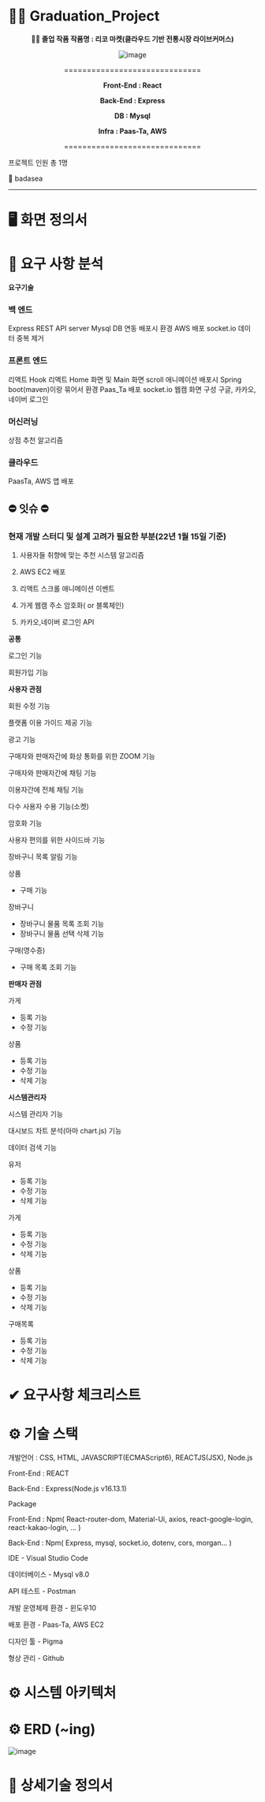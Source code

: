 # 👨‍🎓 Graduation_Project

<div align="center">

**👨‍🎓 졸업 작품 작품명 : 리코 마켓(클라우드 기반 전통시장 라이브커머스)**

</div>

<div align="center">

![image](https://user-images.githubusercontent.com/57929751/149087226-b96d6163-8da9-47a1-9f1b-d241a2afbc80.png)

==============================

**Front-End : React**

**Back-End : Express**

**DB : Mysql**

**Infra : Paas-Ta, AWS**

==============================

</div>

프로젝트 인원 총 1명

👨 badasea

---

</div>

# 🖥 화면 정의서

# 📌 요구 사항 분석

**요구기술**

### 백 엔드

Express REST API server
Mysql DB 연동
배포시 환경 AWS 배포
socket.io
데이터 중복 제거

### 프론트 엔드

리액트 Hook
리액트 Home 화면 및 Main 화면 scroll 애니메이션
배포시 Spring boot(maven)이랑 묶어서 환경 Paas_Ta 배포
socket.io
웹캠 화면 구성
구글, 카카오, 네이버 로그인

### 머신러닝

상점 추천 알고리즘

### 클라우드

PaasTa, AWS 앱 배포

## ⛔ 잇슈 ⛔

### 현재 개발 스터디 및 설계 고려가 필요한 부분(22년 1월 15일 기준)

1. 사용자들 취향에 맞는 추천 시스템 알고리즘

2. AWS EC2 배포

3. 리액트 스크롤 애니메이션 이벤트

4. 가게 웹캠 주소 암호화( or 블록체인)

5. 카카오,네이버 로그인 API

**공통**

로그인 기능

회원가입 기능

**사용자 관점**

회원 수정 기능

플랫폼 이용 가이드 제공 기능

광고 기능

구매자와 판매자간에 화상 통화를 위한 ZOOM 기능

구매자와 판매자간에 채팅 기능

이용자간에 전체 채팅 기능

다수 사용자 수용 기능(소켓)

암호화 기능

사용자 편의를 위한 사이드바 기능

장바구니 목록 알림 기능

상품

- 구매 기능

장바구니

- 장바구니 물품 목록 조회 기능
- 장바구니 물품 선택 삭제 기능

구매(영수증)

- 구매 목록 조회 기능

**판매자 관점**

가게

- 등록 기능
- 수정 기능

상품

- 등록 기능
- 수정 기능
- 삭제 기능

**시스템관리자**

시스템 관리자 기능

대시보드 차트 분석(아마 chart.js) 기능

데이터 검색 기능

유저

- 등록 기능
- 수정 기능
- 삭제 기능

가게

- 등록 기능
- 수정 기능
- 삭제 기능

상품

- 등록 기능
- 수정 기능
- 삭제 기능

구매목록

- 등록 기능
- 수정 기능
- 삭제 기능

# ✔ 요구사항 체크리스트

# ⚙ 기술 스택

개발언어 : CSS, HTML, JAVASCRIPT(ECMAScript6), REACTJS(JSX), Node.js

Front-End : REACT

Back-End : Express(Node.js v16.13.1)

Package

Front-End : Npm( React-router-dom, Material-Ui, axios, react-google-login, react-kakao-login, ... )

Back-End : Npm( Express, mysql, socket.io, dotenv, cors, morgan... )

IDE - Visual Studio Code

데이터베이스 - Mysql v8.0

API 테스트 - Postman

개발 운영체제 환경 - 윈도우10

배포 환경 - Paas-Ta, AWS EC2

디자인 툴 - Pigma

형상 관리 - Github

# ⚙ 시스템 아키텍처

# ⚙ ERD (~ing)

![image](https://user-images.githubusercontent.com/57929751/149330368-d87eb7f9-3cc8-4bb3-81d9-22c0bdda7b87.png)

# 📑 상세기술 정의서
